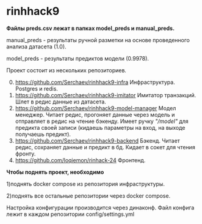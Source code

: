 # rinhhack9

**Файлы preds.csv лежат в папках model_preds и manual_preds.**

manual_preds - результаты ручной разметки на основе проведенного анализа датасета (1.0).

model_preds - результаты предиктов модели (0.9978).

Проект состоит из нескольких репозиториев.

0. https://github.com/Serchaev/rinhhack9-infra Инфраструктура. Postgres и redis.
1. https://github.com/Serchaev/rinhhack9-imitator Имитатор транзакций. Шлет в редис данные из датасета.
2. https://github.com/Serchaev/rinhhack9-model-manager Модел менеджер. Читает редис, прогоняет данные через модель и отправляет в редис на чтение бэкенду. Имеет ручку *"/model"* для предикта своей записи (кидаешь параметры на вход, на выходе получаешь предикт).
3. https://github.com/Serchaev/rinhhack9-backend Бэкенд. Читает редис, сохраняет данные и предикт в бд. Кидает в сокет для чтения фронту.
4. https://github.com/loqiemon/rinhack-24 Фронтенд. 

**Чтобы поднять проект, необходимо**

1)поднять docker compose из репозитория инфраструктуры.

2)поднять все остальные репозитории через docker compose.

Настройка конфигурации производится через динаконф. Файл конфига лежит в каждом репозитории config/settings.yml

